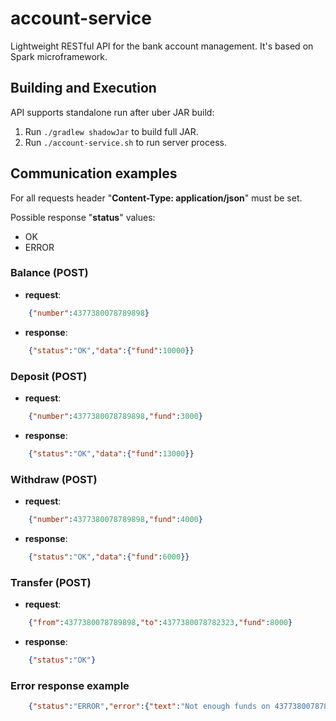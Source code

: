 # account-service
Lightweight RESTful API for the bank account management. It's based on Spark microframework.
## Building and Execution
API supports standalone run after uber JAR build:
1. Run ```./gradlew shadowJar``` to build full JAR.
2. Run ```./account-service.sh``` to run server process.
## Communication examples
For all requests header "**Content-Type: application/json**" must be set.

Possible response "**status**" values:
+ OK
+ ERROR

### Balance (POST)
+ **request**:
```json
    {"number":4377380078789898}
```
+ **response**:
```json
    {"status":"OK","data":{"fund":10000}}
```
### Deposit (POST)
+ **request**:
```json
    {"number":4377380078789898,"fund":3000}
```
+ **response**:
```json
    {"status":"OK","data":{"fund":13000}}
```
### Withdraw (POST)
+ **request**:
```json
    {"number":4377380078789898,"fund":4000}
```
+ **response**:
```json
    {"status":"OK","data":{"fund":6000}}
```
### Transfer (POST)
+ **request**:
```json
    {"from":4377380078789898,"to":4377380078782323,"fund":8000}
```
+ **response**:
```json
    {"status":"OK"}
```
### Error response example
```json
    {"status":"ERROR","error":{"text":"Not enough funds on 4377380078789898 account."}}
```
